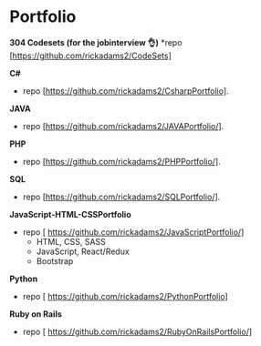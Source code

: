 # Portfolio 



**304 Codesets (for the jobinterview :ok_hand:)**
*repo [https://github.com/rickadams2/CodeSets]
 
**C#**
 * repo [https://github.com/rickadams2/CsharpPortfolio].

**JAVA**
  * repo [https://github.com/rickadams2/JAVAPortfolio/].
  
 **PHP**
 * repo [https://github.com/rickadams2/PHPPortfolio/].
 
 **SQL**
  * repo [https://github.com/rickadams2/SQLPortfolio/]. 
     
**JavaScript-HTML-CSSPortfolio**
 * repo [    https://github.com/rickadams2/JavaScriptPortfolio/]
     * HTML, CSS, SASS 
     * JavaScript, React/Redux 
      * Bootstrap 

 **Python** 
 * repo [    https://github.com/rickadams2/PythonPortfolio]

**Ruby on Rails**
 * repo [    https://github.com/rickadams2/RubyOnRailsPortfolio/]



